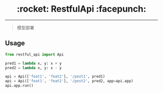 <h1 align = "center">:rocket: RestfulApi :facepunch:</h1>

---
> 模型部署

## Usage
```python
from restful_api import Api

pred1 = lambda x, y: x + y
pred2 = lambda x, y: x - y

api = Api(['feat1', 'feat2'], '/post1', pred1)
api = Api(['feat1', 'feat2'], '/post2', pred2, app=api.app)
api.app.run()

```